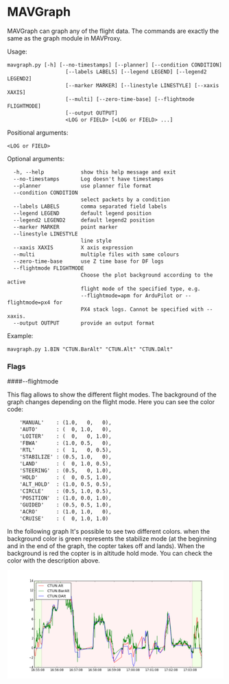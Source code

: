 # MAVGraph

MAVGraph can graph any of the flight data. The commands are exactly the same as the graph module in MAVProxy.

Usage:
```
mavgraph.py [-h] [--no-timestamps] [--planner] [--condition CONDITION]
                   [--labels LABELS] [--legend LEGEND] [--legend2 LEGEND2]
                   [--marker MARKER] [--linestyle LINESTYLE] [--xaxis XAXIS]
                   [--multi] [--zero-time-base] [--flightmode FLIGHTMODE]
                   [--output OUTPUT]
                   <LOG or FIELD> [<LOG or FIELD> ...]
```

Positional arguments:
```
<LOG or FIELD>
```

Optional arguments:
```
  -h, --help            show this help message and exit
  --no-timestamps       Log doesn't have timestamps
  --planner             use planner file format
  --condition CONDITION
                        select packets by a condition
  --labels LABELS       comma separated field labels
  --legend LEGEND       default legend position
  --legend2 LEGEND2     default legend2 position
  --marker MARKER       point marker
  --linestyle LINESTYLE
                        line style
  --xaxis XAXIS         X axis expression
  --multi               multiple files with same colours
  --zero-time-base      use Z time base for DF logs
  --flightmode FLIGHTMODE
                        Choose the plot background according to the active
                        flight mode of the specified type, e.g.
                        --flightmode=apm for ArduPilot or --flightmode=px4 for
                        PX4 stack logs. Cannot be specified with --xaxis.
  --output OUTPUT       provide an output format
```

Example:
```
mavgraph.py 1.BIN "CTUN.BarAlt" "CTUN.Alt" "CTUN.DAlt"
```

### Flags
####--flightmode

This flag allows to show the different flight modes. The background of the graph changes depending on the flight mode. Here you can see the color code:

```
    'MANUAL'    : (1.0,   0,   0),
    'AUTO'      : (  0, 1.0,   0),
    'LOITER'    : (  0,   0, 1.0),
    'FBWA'      : (1.0, 0.5,   0),
    'RTL'       : (  1,   0, 0.5),
    'STABILIZE' : (0.5, 1.0,   0),
    'LAND'      : (  0, 1.0, 0.5),
    'STEERING'  : (0.5,   0, 1.0),
    'HOLD'      : (  0, 0.5, 1.0),
    'ALT_HOLD'  : (1.0, 0.5, 0.5),
    'CIRCLE'    : (0.5, 1.0, 0.5),
    'POSITION'  : (1.0, 0.0, 1.0),
    'GUIDED'    : (0.5, 0.5, 1.0),
    'ACRO'      : (1.0, 1.0,   0),
    'CRUISE'    : (  0, 1.0, 1.0)
```

In the following graph It's possible to see two different colors. when the background color is green represents the stabilize mode (at the beginning and in the end of the graph, the copter takes off and lands). When the background is red the copter is in altitude hold mode. You can check the color with the description above.

![modovuelo](../erleimg/mavgraph/flightmodes.png)

